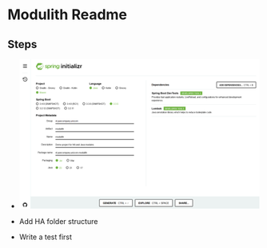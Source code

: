 # Modulith Readme

## Steps

- ![Initialize the project](img/SpringInitializr.png)

- Add HA folder structure

- Write a test first